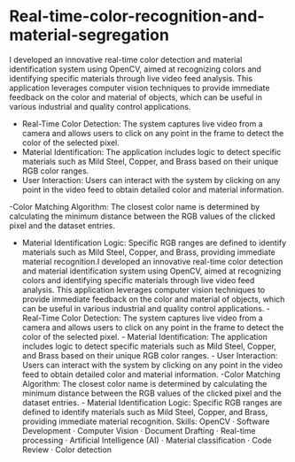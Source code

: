 # Real-time-color-recognition-and-material-segregation

I developed an innovative real-time color detection and material identification system using OpenCV, aimed at recognizing colors and identifying specific materials through live video feed analysis. This application leverages computer vision techniques to provide immediate feedback on the color and material of objects, which can be useful in various industrial and quality control applications.

- Real-Time Color Detection: The system captures live video from a camera and allows users to click on any point in the frame to detect the color of the selected pixel.
- Material Identification: The application includes logic to detect specific materials such as Mild Steel, Copper, and Brass based on their unique RGB color ranges.
- User Interaction: Users can interact with the system by clicking on any point in the video feed to obtain detailed color and material information.

-Color Matching Algorithm: The closest color name is determined by calculating the minimum distance between the RGB values of the clicked pixel and the dataset entries.
- Material Identification Logic: Specific RGB ranges are defined to identify materials such as Mild Steel, Copper, and Brass, providing immediate material recognition.I developed an innovative real-time color detection and material identification system using OpenCV, aimed at recognizing colors and identifying specific materials through live video feed analysis. This application leverages computer vision techniques to provide immediate feedback on the color and material of objects, which can be useful in various industrial and quality control applications. - Real-Time Color Detection: The system captures live video from a camera and allows users to click on any point in the frame to detect the color of the selected pixel. - Material Identification: The application includes logic to detect specific materials such as Mild Steel, Copper, and Brass based on their unique RGB color ranges. - User Interaction: Users can interact with the system by clicking on any point in the video feed to obtain detailed color and material information. -Color Matching Algorithm: The closest color name is determined by calculating the minimum distance between the RGB values of the clicked pixel and the dataset entries. - Material Identification Logic: Specific RGB ranges are defined to identify materials such as Mild Steel, Copper, and Brass, providing immediate material recognition.
Skills: OpenCV · Software Development · Computer Vision · Document Drafting · Real-time processing · Artificial Intelligence (AI) · Material classification · Code Review · Color detection
